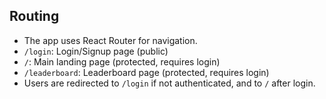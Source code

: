 ## Routing

- The app uses React Router for navigation.
- `/login`: Login/Signup page (public)
- `/`: Main landing page (protected, requires login)
- `/leaderboard`: Leaderboard page (protected, requires login)
- Users are redirected to `/login` if not authenticated, and to `/` after login. 